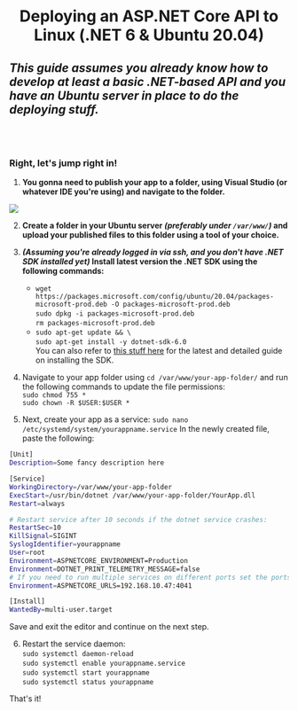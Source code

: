 <div align="center">

# Deploying an ASP.NET Core API to Linux (.NET 6 & Ubuntu 20.04)
</div>

## *This guide assumes you already know how to develop at least a basic .NET-based API and you have an Ubuntu server in place to do the deploying stuff.*

<br/>
<br/>

### **Right, let's jump right in!**

1. **You gonna need to publish your app to a folder, using Visual Studio (or whatever IDE you're using) and navigate to the folder.**

![](https://user-images.githubusercontent.com/46853837/215998278-a5deccd2-85db-4a7a-b05f-474d2f1a9f33.png)

2. **Create a folder in your Ubuntu server *(preferably under `/var/www/`)* and upload your published files to this folder using a tool of your choice.**
   
3. ***(Assuming you're already logged in via ssh, and you don't have .NET SDK installed yet)* Install latest version the .NET SDK using the following commands:**
   * `wget https://packages.microsoft.com/config/ubuntu/20.04/packages-microsoft-prod.deb -O packages-microsoft-prod.deb`<br/>
`sudo dpkg -i packages-microsoft-prod.deb`<br/>
`rm packages-microsoft-prod.deb`
   * `sudo apt-get update && \`<br/>
  `sudo apt-get install -y dotnet-sdk-6.0`<br/>
  You can also refer to [this stuff here](https://learn.microsoft.com/en-us/dotnet/core/install/linux-ubuntu#2004) for the latest and detailed guide on installing the SDK.

  4. Navigate to your app folder using `cd /var/www/your-app-folder/` and run the following commands to update the file permissions:<br/>
   `sudo chmod 755 *`<br/>
   `sudo chown -R $USER:$USER *`

   5. Next, create your app as a service:
   `sudo nano /etc/systemd/system/yourappname.service`
   In the newly created file, paste the following:


   ```bash
   [Unit]
Description=Some fancy description here

[Service]
WorkingDirectory=/var/www/your-app-folder
ExecStart=/usr/bin/dotnet /var/www/your-app-folder/YourApp.dll
Restart=always

# Restart service after 10 seconds if the dotnet service crashes:
RestartSec=10
KillSignal=SIGINT
SyslogIdentifier=yourappname
User=root
Environment=ASPNETCORE_ENVIRONMENT=Production
Environment=DOTNET_PRINT_TELEMETRY_MESSAGE=false
# If you need to run multiple services on different ports set the ports environment variable here (Format: {IP_ADDRESS:PORT} or www.yourdomain.com) 
Environment=ASPNETCORE_URLS=192.168.10.47:4041

[Install]
WantedBy=multi-user.target
```
Save and exit the editor and continue on the next step.

6. Restart the service daemon:<br/>
   `sudo systemctl daemon-reload`<br/>
   `sudo systemctl enable yourappname.service`<br/>
   `sudo systemctl start yourappname`<br/>
   `sudo systemctl status yourappname`

That's it!